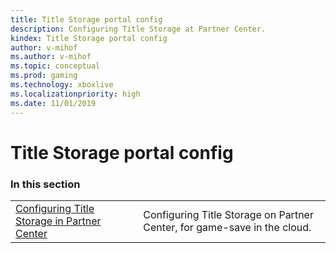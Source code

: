 ```yaml
---
title: Title Storage portal config
description: Configuring Title Storage at Partner Center.
kindex: Title Storage portal config
author: v-mihof
ms.author: v-mihof
ms.topic: conceptual
ms.prod: gaming
ms.technology: xboxlive
ms.localizationpriority: high
ms.date: 11/01/2019
---
```

# Title Storage portal config

### In this section

|     |     |
| --- | --- |
| [Configuring Title Storage in Partner Center](live-title-storage-portal-config.md) |  Configuring Title Storage on Partner Center, for game-save in the cloud. |

<!-- {% jumppage its %} -->
